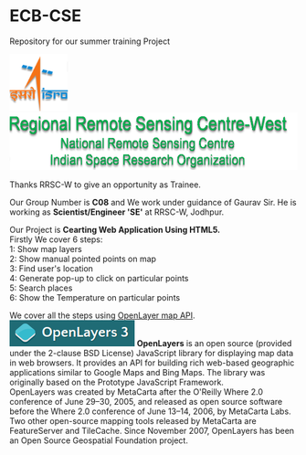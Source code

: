 # ECB-CSE
Repository for our summer training Project

<img src="img/isro.png" height="100px">
<img src="img/rrsc.png" height="100px">

Thanks RRSC-W to give an opportunity as Trainee.

Our Group Number is <b>C08</b> and We work under guidance of Gaurav Sir.
He is working as <b>Scientist/Engineer 'SE'</b> at RRSC-W, Jodhpur.

Our Project is <b>Cearting Web Application Using HTML5.</b></br>
Firstly We cover 6 steps:</br>
1: Show map layers</br>
2: Show manual pointed points on map</br>
3: Find user's location</br>
4: Generate pop-up to click on particular points</br>
5: Search places </br>
6: Show the Temperature on particular points</br>

We cover all the steps using <a href="http://openlayers.org/">OpenLayer map API</a>.</br>
<img src="img/openlayer.png" >
<b>OpenLayers</b> is an open source (provided under the 2-clause BSD License) JavaScript library for displaying map data in web browsers. It provides an API for building rich web-based geographic applications similar to Google Maps and Bing Maps. The library was originally based on the Prototype JavaScript Framework.</br>
OpenLayers was created by MetaCarta after the O'Reilly Where 2.0 conference of June 29–30, 2005, and released as open source software before the Where 2.0 conference of June 13–14, 2006, by MetaCarta Labs. Two other open-source mapping tools released by MetaCarta are FeatureServer and TileCache. Since November 2007, OpenLayers has been an Open Source Geospatial Foundation project.
<!--
Sir this is our web application. We try to show pop-up in openlayer3 but we can't do this. But we understand the openlayer2 and generate some <a href="https://ravirajpurohit.github.io/Error/map.html">pop-up on lo2 map.</a>

Please visit our project map, To follow belove link
<a href="https://ravirajpurohit.github.io/Error">ECB-CSE Project</a>

Thank you-->
